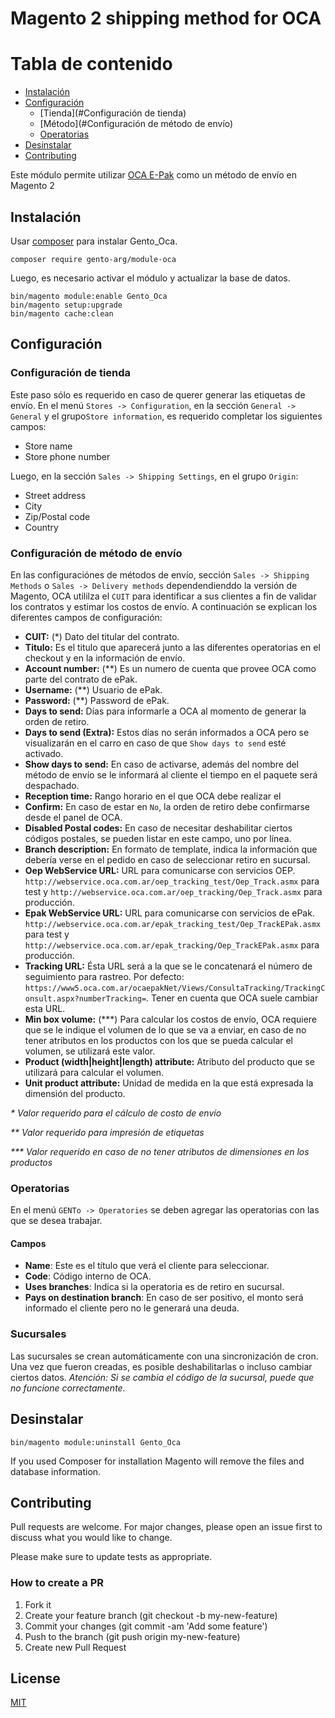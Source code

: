 # Magento 2 shipping method for OCA

# Tabla de contenido

* [Instalación](#Instalación)
* [Configuración](#Configuración)
    * [Tienda](#Configuración de tienda)
    * [Método](#Configuración de método de envío)
    * [Operatorias](#Operatorias)
* [Desinstalar](#Desinstalar)
* [Contributing](#Contributing)

Este módulo permite utilizar [OCA E-Pak](https://www.oca.com.ar/ecommerce_epak_epak/) como un método de envío en Magento
2

## Instalación

Usar [composer](https://getcomposer.org/) para instalar Gento_Oca.

```
composer require gento-arg/module-oca
```

Luego, es necesario activar el módulo y actualizar la base de datos.

```
bin/magento module:enable Gento_Oca
bin/magento setup:upgrade
bin/magento cache:clean
```

## Configuración

### Configuración de tienda

Este paso sólo es requerido en caso de querer generar las etiquetas de envío. En el menú `Stores -> Configuration`, en
la sección `General -> General` y el grupo`Store information`, es requerido completar los siguientes campos:

- Store name
- Store phone number

Luego, en la sección `Sales -> Shipping Settings`, en el grupo `Origin`:

- Street address
- City
- Zip/Postal code
- Country

### Configuración de método de envío

En las configuraciónes de métodos de envío, sección `Sales -> Shipping Methods` o `Sales -> Delivery methods`
dependendienddo la versión de Magento, OCA utililza el `CUIT` para identificar a sus clientes a fin de validar los
contratos y estimar los costos de envío. A continuación se explican los diferentes campos de configuración:

- **CUIT:** (*) Dato del titular del contrato.
- **Titulo:** Es el titulo que aparecerá junto a las diferentes operatorias en el checkout y en la información de envío.
- **Account number:** (**) Es un numero de cuenta que provee OCA como parte del contrato de ePak.
- **Username:** (**) Usuario de ePak.
- **Password:** (**) Password de ePak.
- **Days to send:** Días para informarle a OCA al momento de generar la orden de retiro.
- **Days to send (Extra):** Estos días no serán informados a OCA pero se visualizarán en el carro en caso de
  que `Show days to send` esté activado.
- **Show days to send:** En caso de activarse, además del nombre del método de envío se le informará al cliente el
  tiempo en el paquete será despachado.
- **Reception time:** Rango horario en el que OCA debe realizar el
- **Confirm:** En caso de estar en `No`, la orden de retiro debe confirmarse desde el panel de OCA.
- **Disabled Postal codes:** En caso de necesitar deshabilitar ciertos códigos postales, se pueden listar en este campo,
  uno por línea.
- **Branch description:** En formato de template, indica la información que debería verse en el pedido en caso de
  seleccionar retiro en sucursal.
- **Oep WebService URL:** URL para comunicarse con servicios
  OEP. `http://webservice.oca.com.ar/oep_tracking_test/Oep_Track.asmx` para test
  y `http://webservice.oca.com.ar/oep_tracking/Oep_Track.asmx` para producción.
- **Epak WebService URL:** URL para comunicarse con servicios de
  ePak. `http://webservice.oca.com.ar/epak_tracking_test/Oep_TrackEPak.asmx` para test
  y `http://webservice.oca.com.ar/epak_tracking/Oep_TrackEPak.asmx` para producción.
- **Tracking URL:** Ésta URL será a la que se le concatenará el número de seguimiento para rastreo. Por
  defecto: `https://www5.oca.com.ar/ocaepakNet/Views/ConsultaTracking/TrackingConsult.aspx?numberTracking=`. Tener en
  cuenta que OCA suele cambiar esta URL.
- **Min box volume:** (***) Para calcular los costos de envío, OCA requiere que se le indique el volumen de lo que se va
  a enviar, en caso de no tener atributos en los productos con los que se pueda calcular el volumen, se utilizará este
  valor.
- **Product (width|height|length) attribute:** Atributo del producto que se utilizará para calcular el volumen.
- **Unit product attribute:** Unidad de medida en la que está expresada la dimensión del producto.

_* Valor requerido para el cálculo de costo de envío_

_** Valor requerido para impresión de etiquetas_

_*** Valor requerido en caso de no tener atributos de dimensiones en los productos_

### Operatorias

En el menú `GENTo -> Operatories` se deben agregar las operatorias con las que se desea trabajar.

#### Campos

* **Name**: Este es el título que verá el cliente para seleccionar.
* **Code**: Código interno de OCA.
* **Uses branches**: Indica si la operatoria es de retiro en sucursal.
* **Pays on destination branch**: En caso de ser positivo, el monto será informado el cliente pero no le generará una
  deuda.

### Sucursales

Las sucursales se crean automáticamente con una sincronización de cron. Una vez que fueron creadas, es posible
deshabilitarlas o incluso cambiar ciertos datos.
*Atención: Si se cambia el código de la sucursal, puede que no funcione correctamente.*

## Desinstalar

```
bin/magento module:uninstall Gento_Oca
```

If you used Composer for installation Magento will remove the files and database information.

## Contributing

Pull requests are welcome. For major changes, please open an issue first to discuss what you would like to change.

Please make sure to update tests as appropriate.

### How to create a PR

1. Fork it
2. Create your feature branch (git checkout -b my-new-feature)
3. Commit your changes (git commit -am 'Add some feature')
4. Push to the branch (git push origin my-new-feature)
5. Create new Pull Request

## License

[MIT](https://choosealicense.com/licenses/mit/)
